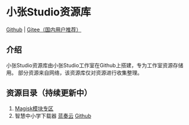 # 小张Studio资源库
[Github](https://gitee.com/Zhang-Digital/ZStudioLibrary) | [Gitee（国内用户推荐）](https://gitee.com/Zhang-Digital/ZStudioLibrary)
## 介绍
小张Studio资源库由小张Studio工作室在Github上搭建，专为工作室资源存储用。
部分资源来自网络，该资源库仅对资源进行收集整理。
## 资源目录（持续更新中）
1. [Magisk模块专区]()
2. 智慧中小学下载器 [蓝奏云](https://zhangstudio.lanzout.com/idSAg2s0tbde) [Github](https://github.com/StudioZhang/ZStudioLibrary/blob/main/%E6%99%BA%E6%85%A7%E4%B8%AD%E5%B0%8F%E5%AD%A6%E4%B8%8B%E8%BD%BD%E5%99%A8V2.0.exe)
